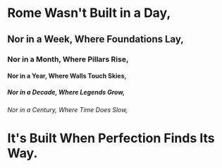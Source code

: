 <h1 style="border-bottom:none;">Rome Wasn't Built in a Day,</h1>
<h2 style="border-bottom:none;">Nor in a Week, Where Foundations Lay,</h2>

### Nor in a Month, Where Pillars Rise,

#### Nor in a Year, Where Walls Touch Skies,

##### Nor in a Decade, Where Legends Grow,

###### Nor in a Century, Where Time Does Slow,

# It's Built When Perfection Finds Its Way.
